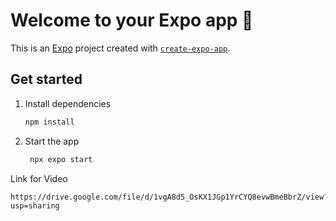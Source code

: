 # Welcome to your Expo app 👋

This is an [Expo](https://expo.dev) project created with [`create-expo-app`](https://www.npmjs.com/package/create-expo-app).

## Get started

1. Install dependencies

   ```bash
   npm install
   ```

2. Start the app

   ```bash
    npx expo start
   ```

Link for Video
```
https://drive.google.com/file/d/1vgA8d5_OsKX1JGp1YrCYQ8evwBmeBbrZ/view?usp=sharing
```